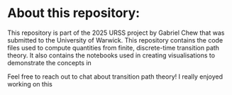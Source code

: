 # About this repository:
This repository is part of the 2025 URSS project by Gabriel Chew that was submitted to the University of Warwick.
This repository contains the code files used to compute quantities from finite, discrete-time transition path theory. It also contains the notebooks used in creating visualisations to demonstrate the concepts in 

Feel free to reach out to chat about transition path theory! I really enjoyed working on this 
